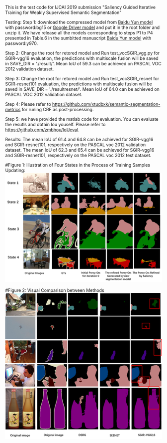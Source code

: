 
This is the test code for IJCAI 2019 submission "Saliency Guided Iterative Training for Weakly Supervised Semantic Segmentation"

Testing:
Step 1: download the compressed model from [Baidu Yun model](https://pan.baidu.com/s/1DEyToD1iLLfCDa-cIQS4gQ) with password:bg15 or [Google Driver model](https://drive.google.com/file/d/1zAzeztLJIPLvVKt2sKgfoued6tXgFCwC/view?usp=sharing)
and put it in the root folder and unzip it. We have release all the models corresponding to steps P1 to P4 presented in Table.6 in the sumbitted manuscript [Baidu Yun model](https://pan.baidu.com/s/1KFZd-AWMf0-FsW6SLaDP4g) with password:y970.

Step 2: Change the root for retored model and Run test_vocSGIR_vgg.py for SGIR-vgg16 evaluation, the predictions with multiscale fusion will be saved in SAVE_DIR = './result/'. Mean IoU of 59.3 can be achieved on PASCAL VOC 2012 validation dataset.

Step 3: Change the root for retored model and Run test_vocSGIR_resnet for SGIR-resnet101 evaluation, the predictions with multiscale fusion will be saved in SAVE_DIR = './resultresnet/'. Mean IoU of 64.0 can be achieved on PASCAL VOC 2012 validation dataset.

Step 4:  Please refer to https://github.com/xtudbxk/semantic-segmentation-metrics for runing CRF as post-processing. 

Step 5: we have provided the matlab code for evaluation. You can evaluate the resutls and obtain Iou youself. Please refer to https://github.com/zmbhou/IoUeval.

Results: 
The mean IoU of 61.4 and 64.8 can be achieved for SGIR-vgg16 and SGIR-resnet101, respectively on the PASCAL voc 2012 validation dataset. The mean IoU of 62.3 and 65.4 can be achieved for SGIR-vgg16 and SGIR-resnet101, respectively on the PASCAL voc 2012 test dataset. 

#Figure 1: Illustration of Four States in the Process of Training Samples Updating:<br />
![image](https://github.com/zmbhou/SGIR/blob/master/picture/iterativeGTs.png)

#Figure 2: Visual Comparison between Methods<br />
![image](https://github.com/zmbhou/SGIR/blob/master/picture/visialcomparison.png)



